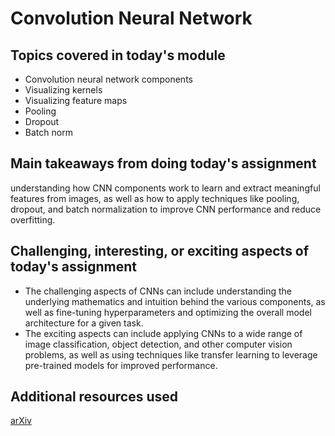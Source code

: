 # Convolution Neural Network

## Topics covered in today's module
* Convolution neural network components
* Visualizing kernels
* Visualizing feature maps
* Pooling
* Dropout
* Batch norm

## Main takeaways from doing today's assignment
understanding how CNN components work to learn and extract meaningful features from images, as well as how to apply techniques like pooling, dropout, and batch normalization to improve CNN performance and reduce overfitting.

## Challenging, interesting, or exciting aspects of today's assignment
* The challenging aspects of CNNs can include understanding the underlying mathematics and intuition behind the various components, as well as fine-tuning hyperparameters and optimizing the overall model architecture for a given task.
* The exciting aspects can include applying CNNs to a wide range of image classification, object detection, and other computer vision problems, as well as using techniques like transfer learning to leverage pre-trained models for improved performance.

## Additional resources used 
[arXiv](https://arxiv.org/search/advanced?advanced=&terms-0-operator=AND&terms-0-term=convolutional+neural+network&terms-0-field=all&classification-physics_archives=all&classification-include_cross_list=include&date-filter_by=all_dates&date-year=&date-from_date=&date-to_date=&date-date_type=submitted_date&abstracts=show&size=50&order=-announced_date_first)
